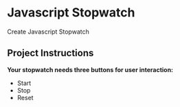 # Javascript Stopwatch
Create Javascript Stopwatch

## Project Instructions
**Your stopwatch needs three buttons for user interaction:**

- Start
- Stop
- Reset

